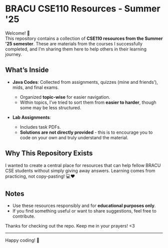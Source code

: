 # BRACU CSE110 Resources - Summer '25

Welcome! 🌟  
This repository contains a collection of **CSE110 resources from the Summer '25 semester**. These are materials from the courses I successfully completed, and I’m sharing them here to help others in their learning journey.

## What’s Inside

- **Java Codes**: Collected from assignments, quizzes (mine and friends’), mids, and final exams.  
  - Organized **topic-wise** for easier navigation.  
  - Within topics, I’ve tried to sort them from **easier to harder**, though some may be less structured.

- **Lab Assignments**:  
  - Includes task PDFs.  
  - **Solutions are not directly provided** - this is to encourage you to code on your own and truly understand the material.

## Why This Repository Exists

I wanted to create a central place for resources that can help fellow BRACU CSE students without simply giving away answers. Learning comes from practicing, not copy-pasting! 💻❤️

## Notes

- Use these resources responsibly and for **educational purposes only**.  
- If you find something useful or want to share suggestions, feel free to contribute.  

Thanks for checking out the repo. Keep me in your prayers! <3

---

Happy coding! 🚀
